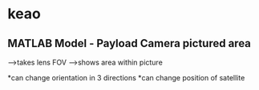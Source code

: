 # keao

## MATLAB Model - Payload Camera pictured area

-->takes lens FOV
-->shows area within picture

*can change orientation in 3 directions
*can change position of satellite
